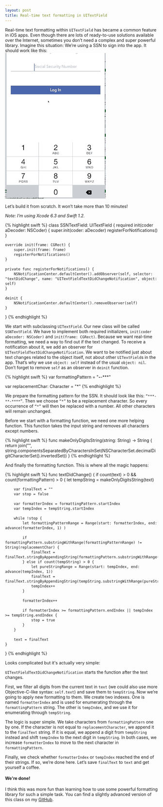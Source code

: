 ```yaml
---
layout: post
title: Real-time text formatting in UITextField
---
```


Real-time text formatting within ```UITextField``` has became a common feature in iOS apps. Even though there are lots of ready-to-use solutions available over the Internet, sometimes you don’t need a complex and super powerful library. Imagine this situation: We’re using a SSN to sign into the app. It should work like this: 
<br/>
![Example video](/images/2015-03-29/vstextfield-example1.gif)


Let’s build it from scratch. It won’t take more than 10 minutes!

<!-- more -->
*Note: I’m using Xcode 6.3 and Swift 1.2.*

{% highlight swift %}
class SSNTextField: UITextField {
    required init(coder aDecoder: NSCoder) {
        super.init(coder: aDecoder)
        registerForNotifications()
    }
    
    override init(frame: CGRect) {
        super.init(frame: frame)
        registerForNotifications()
    }
    
    private func registerForNotifications() {        
        NSNotificationCenter.defaultCenter().addObserver(self, selector: "textDidChange", name: "UITextFieldTextDidChangeNotification", object: self)
    }

    deinit {
        NSNotificationCenter.defaultCenter().removeObserver(self)
    }
}
{% endhighlight %}


We start with subclassing ```UITextField```. Our new class will be called ```SSNTextField```. We have to implement both required initializers, ```init(coder aDecoder: NSCoder)``` and ```init(frame: CGRect)```. Because we want real-time formatting, we need a way to find out if the text changed. To receive a notification about it, we add an observer for ```UITextFieldTextDidChangeNotification```. We want to be notified just about text changes related to the object itself, not about other ```UITextField```s in the app. That’s why we use ```object: self``` instead of the usual ```object: nil```. Don’t forget to remove ```self``` as an observer in ```deinit``` function. 


{% highlight swift %}
var formattingPattern = "***-**-****"

var replacementChar: Character = "*"
{% endhighlight %}


We prepare the formatting pattern for the SSN. It should look like this: ```“***-**-****”```. Then we choose ```“*”``` to be a replacement character. So every occurrence of ```“*”``` will then be replaced with a number. All other characters will remain unchanged.



Before we start with a formatting function, we need one more helping function. This function takes the input string and removes all characters except numbers.

{% highlight swift %}
func makeOnlyDigitsString(string: String) -> String {
    return join("", string.componentsSeparatedByCharactersInSet(NSCharacterSet.decimalDigitCharacterSet().invertedSet))
}
{% endhighlight %}


And finally the formatting function. This is where all the magic happens:

{% highlight swift %}
func textDidChange() {
    if count(text) > 0 && count(formattingPattern) > 0 {
        let tempString = makeOnlyDigitsString(text)
        
        var finalText = ""
        var stop = false
        
        var formatterIndex = formattingPattern.startIndex
        var tempIndex = tempString.startIndex
        
        while !stop {
            let formattingPatternRange = Range(start: formatterIndex, end: advance(formatterIndex, 1) )
                        
            if formattingPattern.substringWithRange(formattingPatternRange) != String(replacementChar) {
                finalText = finalText.stringByAppendingString(formattingPattern.substringWithRange(formattingPatternRange))
            } else if count(tempString) > 0 {
                let pureStringRange = Range(start: tempIndex, end: advance(tempIndex, 1))
                finalText = finalText.stringByAppendingString(tempString.substringWithRange(pureStringRange))
                tempIndex++
            }
            
            formatterIndex++
            
            if formatterIndex >= formattingPattern.endIndex || tempIndex >= tempString.endIndex {
                stop = true
            }
        }
        
        text = finalText
    }
}
{% endhighlight %}


Looks complicated but it's actually very simple:

 ```UITextFieldTextDidChangeNotification``` starts the function after the text changes.


First, we filter all digits from the current text in ```text``` (we could also use more Objective-C-like syntax: ```self.text```) and save them to ```tempString```. Now we’re going to apply new formatting to them. We create two indexes. One is named ```formatterIndex``` and is used for enumerating through the ```formattingPattern``` string. The other is ```tempIndex```, and we use it for enumerating through ```tempString```.

The logic is super simple. We take characters from ```formattingPattern``` one by one. If the character is not equal to ```replacementCharacter```, we append it to the ```finalText``` string. If it is equal, we append a digit from ```tempString``` instead and shift ```tempIndex``` to the next digit in ```tempString```. In both cases, we increase ```formatterIndex``` to move to the next character in ```formattingPattern```.

Finally, we check whether ```formatterIndex``` or ```tempIndex``` reached the end of their strings. If so, we’re done here. Let’s save ```finalText``` to ```text``` and get yourself a coffee.

#### We're done!

I think this was more fun than learning how to use some powerful formatting library for such a simple task. You can find a slightly advanced version of this class on my [GitHub](https://github.com/VojtaStavik/VSTextField).
